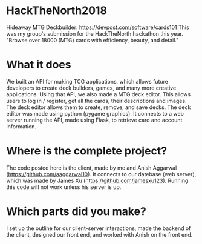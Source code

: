 # HackTheNorth2018
Hideaway MTG Deckbuilder: https://devpost.com/software/cards101
This was my group's submission for the HackTheNorth hackathon this year.
"Browse over 18000 (MTG) cards with efficiency, beauty, and detail."

# What it does
We built an API for making TCG applications, which allows future developers to create deck builders, games, and many more creative applications. Using that API, we also made a MTG deck editor. This allows users to log in / register, get all the cards, their descriptions and images. The deck editor allows them to create, remove, and save decks. The deck editor was made using python (pygame graphics). It connects to a web server running the API, made using Flask, to retrieve card and account information.

# Where is the complete project?
The code posted here is the client, made by me and Anish Aggarwal (https://github.com/aaggarwal10). It connects to our datebase (web server), which was made by James Xu (https://github.com/jamesxu123). Running this code will not work unless his server is up. 

# Which parts did you make?
I set up the outline for our client-server interactions, made the backend of the client, designed our front end, and worked with Anish on the front end.
